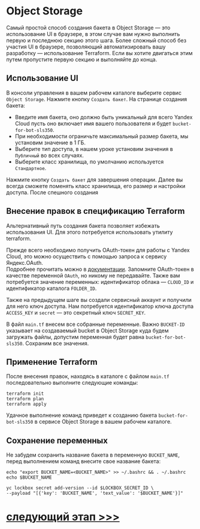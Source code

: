# Object Storage
Самый простой способ создания бакета в Object Storage — это использование UI в браузере, 
в этом случае вам нужно выполнить первую и последнюю секцию этого шага. 
Более сложный способ без участия UI в браузере, 
позволяющий автоматизировать вашу разработку — использование Terraform. 
Если вы хотите двигаться этим путем пропустите первую секцию и выполняйте до конца.

## Использование UI

В консоли управления в вашем рабочем каталоге выберите сервис `Object Storage`. Нажмите кнопку `Создать бакет`.
На странице создания бакета:
* Введите имя бакета, оно должно быть уникальный для всего Yandex Cloud пусть оно включает имя вашего пользователя и будет `bucket-for-bot-sls350`.
* При необходимости ограничьте максимальный размер бакета, мы установим значение в 1 ГБ.
* Выберите тип доступа, в нашем уроке установим значения в  `Публичный` во всех случаях.
* Выберите класс хранилища, по умолчанию используется `Стандартное`.

Нажмите кнопку `Создать бакет` для завершения операции. 
Далее вы всегда сможете поменять класс хранилища, его размер и настройки доступа.
После спешного создания 

## Внесение правок в спецификацию Terraform

Альтернативный путь создания бакета позволяет избежать использования UI. Для этого потребуется использовать утилиту terraform.

Прежде всего необходимо получить OAuth-токен для работы с Yandex Cloud, 
это можно осуществить с помощью запроса к сервису Яндекс.OAuth.  
Подробнее прочитать можно в [документации](https://cloud.yandex.ru/docs/iam/concepts/authorization/oauth-token).
Запомните OAuth-токен в качестве переменной `OAuth`, но никому не передавайте. 
Также вам потребуется значение переменных: 
идентификатор облака — `CLOUD_ID` и идентификатор каталога `FOLDER_ID`.

Также на предыдущем шаге вы создали сервисный аккаунт и получили для него ключ доступа.
Нам потребуется идентификатор ключа доступа `ACCESS_KEY` и `secret` — это секретный ключ `SECRET_KEY`.

В файл `main.tf` внесем все собранные переменные. 
Важно `BUCKET-ID` указывает на создаваемый bucket в Object Storage куда будем загружать файлы, 
допустим переменная будет равна `bucket-for-bot-sls350`. 
Сохраним все значения.

## Применение Terraform

После внесения правок, находясь в каталоге с файлом  `main.tf` 
последовательно выполните следующие команды:

    terraform init
    terraform plan
    terraform apply

Удачное выполнение команд приведет к созданию бакета `bucket-for-bot-sls350` 
в сервисе Object Storage в вашем рабочем каталоге. 

## Сохранение переменных

Не забудем сохранить название бакета в переменную `BUCKET_NAME`, 
перед выполнением команд внесите свое название бакета:

    echo "export BUCKET_NAME=<BUCKET_NAME>" >> ~/.bashrc && . ~/.bashrc
    echo $BUCKET_NAME

    yc lockbox secret add-version --id $LOCKBOX_SECRET_ID \
    --payload "[{'key': 'BUCKET_NAME', 'text_value': '$BUCKET_NAME'}]"

# [cледующий этап >>>](../09-function-for-bucket/README.md)